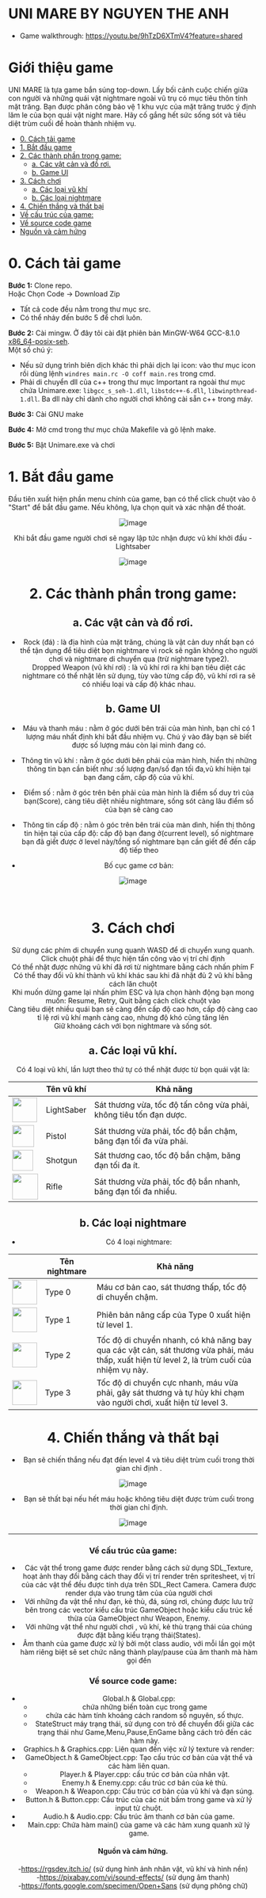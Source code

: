 # UNI MARE BY NGUYEN THE ANH

- Game walkthrough: https://youtu.be/9hTzD6XTmV4?feature=shared

# Giới thiệu game

UNI MARE là tựa game bắn súng top-down. Lấy bối cảnh cuộc chiến giữa con người và những quái vật nightmare ngoài vũ trụ có mục tiêu thôn tính mặt trăng. Bạn được phân công bảo vệ 1 khu vực của mặt trăng trước ý định lăm le của bọn quái vật night mare. Hãy cố gắng hết sức sống sót và tiêu diệt trùm cuối để hoàn thành nhiệm vụ.  

- [0. Cách tải game](#0-cách-tải-game)
- [1. Bắt đầu game](#1bắt-đầu-game)
- [2. Các thành phần trong game:](#2-các-thành-phần-trong-game)
    * [a. Các vật cản và đồ rơi.](#a-các-vật-cản-và-đồ-rơi)
    * [b. Game UI](#b-game-ui)
- [3. Cách chơi](#3-cách-chơi)
    * [a. Các loại vũ khí](#a-các-loại-vũ-khí)
    * [b. Các loại nightmare](#bcác-loại-nightmare)
- [4. Chiến thắng và thất bại](#4-chiến-thắng-và-thất-bại)
- [Về cấu trúc của game:](#về-cấu-trúc-của-game)
- [Về source code game](#về-source-code-game)
- [Nguồn và cảm hứng](#nguồn-và-cảm-hứng)

# 0. Cách tải game
**Bước 1:** Clone repo. <br/>
Hoặc Chọn Code -> Download Zip 
- Tất cả code đều nằm trong thư mục src.<br/>
- Có thể nhảy đến bước 5 để chơi luôn.

**Bước 2:** Cài mingw. Ở đây tôi cài đặt phiên bản MinGW-W64
GCC-8.1.0 [x86_64-posix-seh](https://sourceforge.net/projects/mingw-w64/files/Toolchains%20targetting%20Win64/Personal%20Builds/mingw-builds/8.1.0/threads-posix/seh/x86_64-8.1.0-release-posix-seh-rt_v6-rev0.7z/download).<br/>
Một số chú ý: <br/>

- Nếu sử dụng trình biên dịch khác thì phải dịch lại icon: vào thư mục icon rồi dùng
  lệnh `windres main.rc -O coff main.res` trong cmd.<br/>
- Phải di chuyển dll của c++ trong thư mục Important ra ngoài thư mục chứa Unimare.exe: `libgcc_s_seh-1.dll`, `libstdc++-6.dll`, `libwinpthread-1.dll`. Ba
  dll này chỉ dành cho người chơi không cài sẵn c++ trong máy.

**Bước 3:** Cài GNU make

**Bước 4:** Mở cmd trong thư mục chứa Makefile và gõ lệnh make.

**Bước 5:** Bật Unimare.exe và chơi

# 1. Bắt đầu game

Đầu tiên xuất hiện phần menu chính của game, bạn có thể click chuột vào ô "Start" để bắt đầu game. Nếu không, lựa chọn quit và xác nhận để thoát. 
<div style="text-align: center;">

![image](IMGfile/Preview/Menu.png)


Khi bắt đầu game người chơi sẽ ngay lập tức nhận được vũ khí khởi đầu - Lightsaber
<div style="text-align: center;">

![image](IMGfile/Preview/Starterweapon.png)

</div>



# 2. Các thành phần trong game:


## a. Các vật cản và đồ rơi.
-    Rock (đá)
      : là địa hình của mặt trăng, chúng là vật cản duy nhất bạn có thể tận dụng để tiêu diệt bọn nightmare vì rock sẽ ngăn không cho người chơi và nightmare di chuyển qua (trừ nightmare type2).<br/>
     Dropped Weapon (vũ khí rơi)
      : là vũ khí rơi ra khi bạn tiêu diệt các nightmare có thể nhặt lên sử dụng, tùy vào từng cấp độ, vũ khí rơi ra sẽ có nhiều loại và cấp độ khác nhau.
## b. Game UI
-    Máu và thanh máu
      : nằm ở góc dưới bên trái của màn hình, bạn chỉ có 1 lượng máu nhất định khi bắt đầu nhiệm vụ. Chú ý vào đây bạn sẽ biết được số lượng máu còn lại mình đang có.
-    Thông tin vũ khí
      : nằm ở góc dưới bên phải của màn hình, hiển thị những thông tin bạn cần biết như :số lượng đạn/số đạn tối đa,vũ khí hiện tại bạn đang cầm, cấp độ của vũ khí.
-    Điểm số 
      : nằm ở góc trên bên phải của màn hình là điểm số duy trì của bạn(Score), càng tiêu diệt nhiều nightmare, sống sót càng lâu điểm số của bạn sẽ càng cao
-    Thông tin  cấp độ
      : nằm ỏ góc trên bên trái của màn dình, hiển thị thông tin hiện tại của cấp độ: cấp độ bạn đang ở(current level),
      số nightmare bạn đã giết được ở level này/tổng số nightmare bạn cần giết để đến cấp độ tiếp theo

- Bố cục game cơ bản:

<div style="text-align: center;">

![image](IMGfile/Preview/Layout.png)
</div>

 

# 3. Cách chơi
Sử dụng các phím di chuyển xung quanh WASD để di chuyển xung quanh.<br/>
Click chuột phải để thực hiện tấn công vào vị trí chỉ định<br/>
Có thể nhặt được những vũ khí đã rơi từ nightmare bằng cách nhấn phím F<br/>
Có thể thay đổi vũ khí thành vũ khí khác sau khi đã nhặt đủ 2 vũ khí bằng cách lăn chuột<br/>
Khi muốn dừng game lại nhấn phím ESC và lựa chọn hành động bạn mong muốn: Resume, Retry, Quit bằng cách click chuột vào<br/>
Càng tiêu diệt nhiều quái bạn sẽ càng đến cấp độ cao hơn, cấp độ càng cao tỉ lệ rơi vũ khí mạnh càng cao, nhưng độ khó cũng tăng lên <br/>
Giữ khoảng cách với bọn nightmare và sống sót.<br/>

## a. Các loại vũ khí.

Có 4 loại vũ khí, lần lượt theo thứ tự có thể nhặt được từ bọn quái vật là:

|                                                                             | Tên vũ khí	     | Khả năng                                                                                                                 |
|-----------------------------------------------------------------------------|--------------|------------------------------------------------------------------------------------------------------------------------------|
| <img src="IMGfile/Preview/Lightsaber.png" width=50>  | LightSaber	  | Sát thương vừa, tốc độ tấn công vừa phải, không tiêu tốn đạn dược.                                                                                              |
| <img src="IMGfile/Preview/Pistol.png" width=44>    | Pistol	   | Sát thương vừa phải, tốc độ bắn chậm, băng đạn tối đa vừa phải.                                                                                               |
| <img src="IMGfile/Preview/Shotgun.png" width=42>          | Shotgun	    | Sát thương cao, tốc độ bắn chậm, băng đạn tối đa ít.                                                                   |
| <img src="IMGfile/Preview/Rifle.png" width=52>        | Rifle	    | Sát thương vừa phải, tốc độ bắn nhanh, băng đạn tối đa nhiều. |

## b. Các loại nightmare

- Có 4 loại nightmare:

|                                                                             | Tên nightmare | Khả năng                                                                                                                |
|-----------------------------------------------------------------------------|---------------|-------------------------------------------------------------------------------------------------------------------------|
| <img src="IMGfile/Preview/Type0.png" width=50> | Type 0        | Máu cơ bản cao, sát thương thấp, tốc độ di chuyển chậm.                                                                 |
| <img src="IMGfile/Preview/Type1.png" width=50>  | Type 1         | Phiên bản nâng cấp của Type 0 xuất hiện từ level 1.                                                                      |
| <img src="IMGfile/Preview/Type2.png" width=50>  | Type 2         | Tốc độ di chuyển nhanh, có khả năng bay qua các vật cản, sát thương vừa phải, máu thấp, xuất hiện từ level 2, là trùm cuối của nhiệm vụ này. |
| <img src="IMGfile/Preview/Type3.png" width=50> | Type 3         | Tốc độ di chuyển cực nhanh, máu vừa phải, gây sát thương và tự hủy khi chạm vào người chơi, xuất hiện từ level 3.     |

# 4. Chiến thắng và thất bại

- Bạn sẽ chiến thắng nếu đạt đến level 4 và tiêu diệt trùm cuối trong thời gian chỉ định .

<div style="text-align: center;">

![image](IMGfile/Preview/win.png)

</div>

- Bạn sẽ thất bại nếu hết máu hoặc không tiêu diệt được trùm cuối trong thời gian chỉ định.

<div style="text-align: center;">

![image](IMGfile/Preview/lose.png)

</div>

---

### Về cấu trúc của game:
-   Các vật thể trong game được render bằng cách sử dụng SDL_Texture, hoạt ảnh thay đổi bằng cách thay đổi vị trí render  trên spritesheet, vị trí của các vật thể đều được tính dựa trên SDL_Rect Camera. Camera được render dựa vào trung tâm của của người chơi
-   Với những đa vật thể như đạn, kẻ thù, đá, súng rơi, chúng được lưu trữ bên trong các vector kiểu cấu trúc GameObject hoặc kiểu cấu trúc kế thừa của GameObject như Weapon, Enemy.
-   Với những vật thể như người chơi , vũ khí, kẻ thù trạng thái của chúng được đặt bằng kiểu trạng thái(States).
-   Âm thanh của game được xử lý bởi một class audio, với mỗi lần gọi một hàm riêng biệt sẽ set chức năng thành play/pause của âm thanh mà hàm gọi đến

### Về source code game:

- Global.h & Global.cpp:
    * chứa những biến toàn cục trong game
    * chứa các hàm tính khoảng cách random số nguyên, số thực.
    * StateStruct máy trạng thái, sử dụng con trỏ để chuyển đổi giữa các trạng thái như Game,Menu,Pause,EnGame bằng cách trỏ đến các hàm này.
- Graphics.h & Graphics.cpp: Liên quan đến việc xử lý texture và render:
- GameObject.h & GameObject.cpp: Tạo cấu trúc cơ bản của vật thể và các hàm liên quan.
    * Player.h & Player.cpp: cấu trúc cơ bản của nhân vật.
    * Enemy.h & Enemy.cpp: cấu trúc cơ bản của kẻ thù.
    * Weapon.h & Weapon.cpp: Cấu trúc cơ bản của vũ khí và đạn súng.
- Button.h & Button.cpp: Cấu trúc của các nút bấm trong game và xử lý input từ chuột.
- Audio.h & Audio.cpp: Cấu trúc âm thanh cơ bản của game.
- Main.cpp: Chứa hàm main() của game và các hàm xung quanh xử lý game.

#### Nguồn và cảm hứng.
-https://rgsdev.itch.io/ (sử dụng hình ảnh nhân vật, vũ khí và hình nền)<br/>
-https://pixabay.com/vi/sound-effects/ (sử dụng âm thanh) <br/>
-https://fonts.google.com/specimen/Open+Sans (sử dụng phông chữ)
